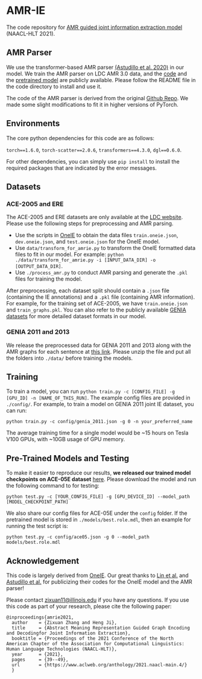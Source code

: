 # AMR-IE
The code repository for [AMR guided joint information extraction model](https://www.aclweb.org/anthology/2021.naacl-main.4/) (NAACL-HLT 2021). 

## AMR Parser
We use the transformer-based AMR parser [(Astudillo et al. 2020)](https://www.aclweb.org/anthology/2020.findings-emnlp.89/) in our model. We train the AMR parser on LDC AMR 3.0 data, and the [code](https://drive.google.com/file/d/1L5gKSAawaz8KQ7FgxH6ZazoqtTW1m6Q1/view?usp=sharing) and the [pretrained model](https://drive.google.com/file/d/1LRJuOwHQ6EWmzRBpYpWwsr_5m2kO-IP7) are publicly available. Please follow the README file in the code directory to install and use it.

The code of the AMR parser is derived from the original [Github Repo](https://github.com/IBM/transition-amr-parser). We made some slight modifications to fit it in higher versions of PyTorch. 

## Environments
The core python dependencies for this code are as follows:

`torch==1.6.0`, `torch-scatter==2.0.6`, `transformers==4.3.0`, `dgl==0.6.0`.

For other dependencies, you can simply use `pip install` to install the required packages that are indicated by the error messages.

## Datasets
### ACE-2005 and ERE
The ACE-2005 and ERE datasets are only available at the [LDC website](https://catalog.ldc.upenn.edu/LDC2006T06). Please use the following steps for preprocessing and AMR parsing.
+ Use the scripts in [OneIE](http://blender.cs.illinois.edu/software/oneie/) to obtain the data files `train.oneie.json`, `dev.oneie.json`, and `test.oneie.json` for the OneIE model.
+ Use `data/transform_for_amrie.py` to transform the OneIE formatted data files to fit in our model. For example: `python ./data/transform_for_amrie.py -i [INPUT_DATA_DIR] -o [OUTPUT_DATA_DIR]`.
+ Use `./process_amr.py` to conduct AMR parsing and generate the `.pkl` files for training the model.

After preprocessing, each dataset split should contain a `.json` file (containing the IE annotations) and a `.pkl` file (containing AMR information). For example, for the training set of ACE-2005, we have `train.oneie.json` and `train_graphs.pkl`. You can also refer to the publicly available [GENIA datasets](https://drive.google.com/file/d/1tnGyyJo7Enesqv8R1Mpng7c1U5lEzLqm/view?usp=sharing) for more detailed dataset formats in our model.

### GENIA 2011 and 2013
We release the preprocessed data for GENIA 2011 and 2013 along with the AMR graphs for each sentence at [this link](https://drive.google.com/file/d/1tnGyyJo7Enesqv8R1Mpng7c1U5lEzLqm/view?usp=sharing). Please unzip the file and put all the folders into `./data/` before training the models. 

## Training
To train a model, you can run `python train.py -c [CONFIG_FILE] -g [GPU_ID] -n [NAME_OF_THIS_RUN]`. The example config files are provided in `./config/`. For example, to train a model on GENIA 2011 joint IE dataset, you can run:

`python train.py -c config/genia_2011.json -g 0 -n your_preferred_name`

The average training time for a single model would be ~15 hours on Tesla V100 GPUs, with ~10GB usage of GPU memory.

## Pre-Trained Models and Testing
To make it easier to reproduce our results, **we released our trained model checkpoints on ACE-05E dataset** [here](https://drive.google.com/file/d/1WVC10jBJU3bv2Tl5mZxrlZ4TuCOPEltt/view?usp=sharing).  Please download the model and run the following command to for testing:
```
python test.py -c [YOUR_CONFIG_FILE] -g [GPU_DEVICE_ID] --model_path [MODEL_CHECKPOINT_PATH]
```
We also share our config files for ACE-05E under the `config` folder. If the pretrained model is stored in `./models/best.role.mdl`, then an example for running the test script is:
```
python test.py -c config/ace05.json -g 0 --model_path models/best.role.mdl
```

## Acknowledgement
This code is largely derived from [OneIE](http://blender.cs.illinois.edu/software/oneie/). Our great thanks to [Lin et al.](https://www.aclweb.org/anthology/2020.acl-main.713/) and [Astudillo et al.](https://www.aclweb.org/anthology/2020.findings-emnlp.89/) for publicizing their codes for the OneIE model and the AMR parser!

Please contact zixuan11@illinois.edu if you have any questions.
If you use this code as part of your research, please cite the following paper:
```
@inproceedings{amrie2021,
  author    = {Zixuan Zhang and Heng Ji},
  title     = {Abstract Meaning Representation Guided Graph Encoding and Decodingfor Joint Information Extraction},
  booktitle = {Proceedings of the 2021 Conference of the North American Chapter of the Association for Computational Linguistics: Human Language Technologies (NAACL-HLT)},
  year      = {2021},
  pages     = {39--49},
  url       = {https://www.aclweb.org/anthology/2021.naacl-main.4/}
  }
```

